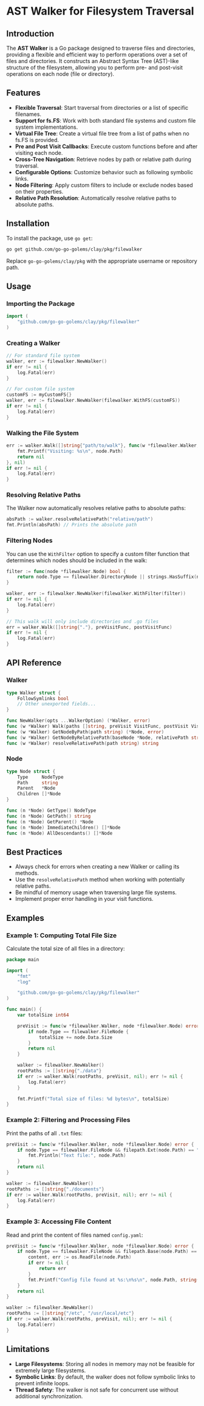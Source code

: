 # AST Walker for Filesystem Traversal

## Introduction

The **AST Walker** is a Go package designed to traverse files and directories, providing a flexible and efficient way to perform operations over a set of files and directories. It constructs an Abstract Syntax Tree (AST)-like structure of the filesystem, allowing you to perform pre- and post-visit operations on each node (file or directory).

## Features

- **Flexible Traversal**: Start traversal from directories or a list of specific filenames.
- **Support for fs.FS**: Work with both standard file systems and custom file system implementations.
- **Virtual File Tree**: Create a virtual file tree from a list of paths when no fs.FS is provided.
- **Pre and Post Visit Callbacks**: Execute custom functions before and after visiting each node.
- **Cross-Tree Navigation**: Retrieve nodes by path or relative path during traversal.
- **Configurable Options**: Customize behavior such as following symbolic links.
- **Node Filtering**: Apply custom filters to include or exclude nodes based on their properties.
- **Relative Path Resolution**: Automatically resolve relative paths to absolute paths.

## Installation

To install the package, use `go get`:

```bash
go get github.com/go-go-golems/clay/pkg/filewalker
```

Replace `go-go-golems/clay/pkg` with the appropriate username or repository path.

## Usage

### Importing the Package

```go
import (
    "github.com/go-go-golems/clay/pkg/filewalker"
)
```

### Creating a Walker

```go
// For standard file system
walker, err := filewalker.NewWalker()
if err != nil {
    log.Fatal(err)
}

// For custom file system
customFS := myCustomFS{}
walker, err := filewalker.NewWalker(filewalker.WithFS(customFS))
if err != nil {
    log.Fatal(err)
}
```

### Walking the File System

```go
err := walker.Walk([]string{"path/to/walk"}, func(w *filewalker.Walker, node *filewalker.Node) error {
    fmt.Printf("Visiting: %s\n", node.Path)
    return nil
}, nil)
if err != nil {
    log.Fatal(err)
}
```

### Resolving Relative Paths

The Walker now automatically resolves relative paths to absolute paths:

```go
absPath := walker.resolveRelativePath("relative/path")
fmt.Println(absPath) // Prints the absolute path
```

### Filtering Nodes

You can use the `WithFilter` option to specify a custom filter function that determines which nodes should be included in the walk:

```go
filter := func(node *filewalker.Node) bool {
    return node.Type == filewalker.DirectoryNode || strings.HasSuffix(node.Path, ".go")
}

walker, err := filewalker.NewWalker(filewalker.WithFilter(filter))
if err != nil {
    log.Fatal(err)
}

// This walk will only include directories and .go files
err = walker.Walk([]string{"."}, preVisitFunc, postVisitFunc)
if err != nil {
    log.Fatal(err)
}
```

## API Reference

### Walker

```go
type Walker struct {
    FollowSymlinks bool
    // Other unexported fields...
}

func NewWalker(opts ...WalkerOption) (*Walker, error)
func (w *Walker) Walk(paths []string, preVisit VisitFunc, postVisit VisitFunc) error
func (w *Walker) GetNodeByPath(path string) (*Node, error)
func (w *Walker) GetNodeByRelativePath(baseNode *Node, relativePath string) (*Node, error)
func (w *Walker) resolveRelativePath(path string) string
```

### Node

```go
type Node struct {
    Type     NodeType
    Path     string
    Parent   *Node
    Children []*Node
}

func (n *Node) GetType() NodeType
func (n *Node) GetPath() string
func (n *Node) GetParent() *Node
func (n *Node) ImmediateChildren() []*Node
func (n *Node) AllDescendants() []*Node
```

## Best Practices

- Always check for errors when creating a new Walker or calling its methods.
- Use the `resolveRelativePath` method when working with potentially relative paths.
- Be mindful of memory usage when traversing large file systems.
- Implement proper error handling in your visit functions.

## Examples

### Example 1: Computing Total File Size

Calculate the total size of all files in a directory:

```go
package main

import (
    "fmt"
    "log"

    "github.com/go-go-golems/clay/pkg/filewalker"
)

func main() {
    var totalSize int64

    preVisit := func(w *filewalker.Walker, node *filewalker.Node) error {
        if node.Type == filewalker.FileNode {
            totalSize += node.Data.Size
        }
        return nil
    }

    walker := filewalker.NewWalker()
    rootPaths := []string{"./data"}
    if err := walker.Walk(rootPaths, preVisit, nil); err != nil {
        log.Fatal(err)
    }

    fmt.Printf("Total size of files: %d bytes\n", totalSize)
}
```

### Example 2: Filtering and Processing Files

Print the paths of all `.txt` files:

```go
preVisit := func(w *filewalker.Walker, node *filewalker.Node) error {
    if node.Type == filewalker.FileNode && filepath.Ext(node.Path) == ".txt" {
        fmt.Println("Text file:", node.Path)
    }
    return nil
}

walker := filewalker.NewWalker()
rootPaths := []string{"./documents"}
if err := walker.Walk(rootPaths, preVisit, nil); err != nil {
    log.Fatal(err)
}
```

### Example 3: Accessing File Content

Read and print the content of files named `config.yaml`:

```go
preVisit := func(w *filewalker.Walker, node *filewalker.Node) error {
    if node.Type == filewalker.FileNode && filepath.Base(node.Path) == "config.yaml" {
        content, err := os.ReadFile(node.Path)
        if err != nil {
            return err
        }
        fmt.Printf("Config file found at %s:\n%s\n", node.Path, string(content))
    }
    return nil
}

walker := filewalker.NewWalker()
rootPaths := []string{"/etc", "/usr/local/etc"}
if err := walker.Walk(rootPaths, preVisit, nil); err != nil {
    log.Fatal(err)
}
```

## Limitations

- **Large Filesystems**: Storing all nodes in memory may not be feasible for extremely large filesystems.
- **Symbolic Links**: By default, the walker does not follow symbolic links to prevent infinite loops.
- **Thread Safety**: The walker is not safe for concurrent use without additional synchronization.
